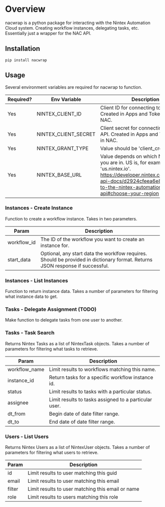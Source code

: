 # Overview

nacwrap is a python package for interacting with the Nintex Automation Cloud system. Creating workflow instances, delegating tasks, etc. Essentially just a wrapper for the NAC API.

## Installation

`pip install nacwrap`

## Usage

Several environment variables are required for nacwrap to function.

| Required? | Env Variable         | Description                                                                                                                                                                                                     |
| --------- | -------------------- | --------------------------------------------------------------------------------------------------------------------------------------------------------------------------------------------------------------- |
| Yes       | NINTEX_CLIENT_ID     | Client ID for connecting to Nintex API. Created in Apps and Tokens page in NAC.                                                                                                                                 |
| Yes       | NINTEX_CLIENT_SECRET | Client secret for connecting to Nintex API. Created in Apps and Tokens page in NAC.                                                                                                                             |
| Yes       | NINTEX_GRANT_TYPE    | Value should be 'client_credentials'.                                                                                                                                                                           |
| Yes       | NINTEX_BASE_URL      | Value depends on which Nintex region you are in. US is, for example 'us.nintex.io'. <https://developer.nintex.com/docs/nc-api-docs/d2924cfeea6e8-welcome-to-the-nintex-automation-cloud-api#choose-your-region> |

### Instances - Create Instance

Function to create a workflow instance. Takes in two parameters.

| Param       | Description                                                                                                                   |
| ----------- | ----------------------------------------------------------------------------------------------------------------------------- |
| workflow_id | The ID of the workflow you want to create an instance for.                                                                    |
| start_data  | Optional, any start data the worklfow requires. Should be provided in dictionary format. Returns JSON response if successful. |

### Instances - List Instances

Function to return instance data. Takes a number of parameters for filtering what instance data to get.

### Tasks - Delegate Assignment (TODO)

Make function to delegate tasks from one user to another.

### Tasks - Task Search

Returns Nintex Tasks as a list of NintexTask objects. Takes a number of parameters for filtering what tasks to retrieve.

| Param         | Description                                           |
| ------------- | ----------------------------------------------------- |
| workflow_name | Limit results to workflows matching this name.        |
| instance_id   | Return tasks for a specific workflow instance id.     |
| status        | Limit results to tasks with a particular status.      |
| assignee      | Limit results to tasks assigned to a particular user. |
| dt_from       | Begin date of date filter range.                      |
| dt_to         | End date of date filter range.                        |

### Users - List Users

Returns Nintex Users as a list of NintexUser objects. Takes a number of parameters for filtering what users to retrieve.

| Param  | Description                                       |
| ------ | ------------------------------------------------- |
| id     | Limit results to user matching this guid          |
| email  | Limit results to user matching this email         |
| filter | Limit results to user matching this email or name |
| role   | Limit results to users matching this role         |
